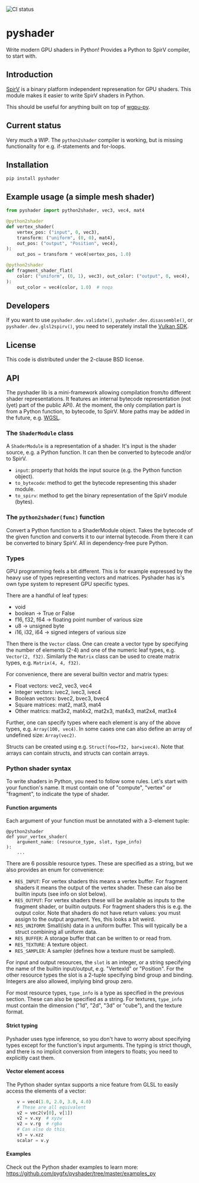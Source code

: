 ![CI status](https://github.com/pygfx/pyshader/workflows/CI/badge.svg)

# pyshader

Write modern GPU shaders in Python! Provides a Python to SpirV compiler, to
start with.


## Introduction

[SpirV](https://en.wikipedia.org/wiki/Standard_Portable_Intermediate_Representation)
is a binary platform independent represenation for GPU shaders. This module
makes it easier to write SpirV shaders in Python.

This should be useful for anything built on top of
[wgpu-py](https://github.com/almarklein/wgpu-py).


## Current status

Very much a WIP. The `python2shader` compiler is working, but is missing
functionality for e.g. if-statements and for-loops.


## Installation

```
pip install pyshader
```


## Example usage (a simple mesh shader)

```py
from pyshader import python2shader, vec3, vec4, mat4

@python2shader
def vertex_shader(
    vertex_pos: ("input", 0, vec3),
    transform: ("uniform", (0, 0), mat4),
    out_pos: ("output", "Position", vec4),
):
    out_pos = transform * vec4(vertex_pos, 1.0)

@python2shader
def fragment_shader_flat(
    color: ("uniform", (0, 1), vec3), out_color: ("output", 0, vec4),
):
    out_color = vec4(color, 1.0)  # noqa
```


## Developers

If you want to use `pyshader.dev.validate()`,
`pyshader.dev.disassemble()`, or `pyshader.dev.glsl2spirv()`,
you need to seperately install the [Vulkan SDK](https://www.lunarg.com/vulkan-sdk/).


## License

This code is distributed under the 2-clause BSD license.


## API

The pyshader lib is a mini-framework allowing compilation from/to different
shader representations. It features an internal bytecode representation
(not (yet) part of the public API). At the moment, the only compilation part
is from a Python function, to bytecode, to SpirV. More paths may be added
in the future, e.g. [WGSL](https://gpuweb.github.io/gpuweb/wgsl.html).


### The `ShaderModule` class

A `ShaderModule` is a representation of a shader. It's input is the shader
source, e.g. a Python function. It can then be converted to bytecode
and/or to SpirV.

* `input`: property that holds the input source (e.g. the Python function object).
* `to_bytecode`: method  to get the bytecode representing this shader module.
* `to_spirv`: method to get the binary representation of the SpirV module (bytes).


### The `python2shader(func)` function

Convert a Python function to a ShaderModule object. Takes the bytecode
of the given function and converts it to our internal bytecode. From there
it can be converted to binary SpirV. All in dependency-free pure Python.


### Types

GPU programming feels a bit different. This is for example expressed
by the heavy use of types representing vectors and matrices. Pyshader
has is's own type system to represent GPU specific types.

There are a handful of leaf types:

* void
* boolean  -> True or False
* f16, f32, f64  -> floating point number of various size
* u8  -> unsigned byte
* i16, i32, i64  -> signed integers of various size

Then there is the `Vector` class. One can create a vector type by
specifying the number of elements (2-4) and one of the numeric leaf
types, e.g. `Vector(2, f32)`. Similarly the `Matrix` class can be used
to create matrix types, e.g. `Matrix(4, 4, f32)`.

For convenience, there are several builtin vector and matrix types:

* Float vectors: vec2, vec3, vec4
* Integer vectors: ivec2, ivec3, ivec4
* Boolean vectors: bvec2, bvec3, bvec4
* Square matrices: mat2, mat3, mat4
* Other matrics: mat3x2, mat4x2, mat2x3, mat4x3, mat2x4, mat3x4

Further, one can specify types where each element is any of the above
types, e.g. `Array(100, vec4)`. In some cases one can also define an
array of undefined size: `Array(vec2)`.

Structs can be created using e.g. `Struct(foo=f32, bar=ivec4)`. Note
that arrays can contain structs, and structs can contain arrays.


### Python shader syntax

To write shaders in Python, you need to follow some rules. Let's start
with your function's name. It must contain one of "compute", "vertex"
or "fragment", to indicate the type of shader.


#### Function arguments

Each argument of your function must be annotated with a 3-element tuple:

```
@python2shader
def your_vertex_shader(
    argument_name: (resource_type, slot, type_info)
):
    ...
```

There are 6 possible resource types. These are specified as a string, but
we also provides an enum for convenience:

* `RES_INPUT`: For vertex shaders this means a vertex buffer. For
  fragment shaders it means the output of the vertex shader. These can
  also be builtin inputs (see info on slot below).
* `RES_OUTPUT`: For vertex shaders these will be available as inputs
  to the fragment shader, or builtin outputs. For fragment shaders
  this is e.g. the output color. Note that shaders do not have return values:
  you must assign to the output argument. Yes, this looks a bit weird.
* `RES_UNIFORM`: Small(ish) data in a uniform buffer. This will
  typically be a struct combining all uniform data.
* `RES_BUFFER`: A storage buffer that can be written to or read from.
* `RES_TEXTURE`: A texture object.
* `RES_SAMPLER`: A sampler (defines how a texture must be sampled).

For input and output resources, the `slot` is an integer, or a string specifying
the name of the builtin input/output, e.g. "VertexId" or "Position". For the other
resource types the slot is a 2-tuple specifying bind group and binding.
Integers are also allowed, implying bind group zero.

For most resource types, `type_info` is a type as specified in the
previous section. These can also be specified as a string. For textures,
`type_info` must contain the dimension ("1d", "2d", "3d" or "cube"),
and the texture format.


#### Strict typing

Pyshader uses type inference, so you don't have to worry about
specifying types except for the function's input arguments. The typing
is strict though, and there is no implicit conversion from integers
to floats; you need to explicitly cast them.


#### Vector element access

The Python shader syntax supports a nice feature from GLSL to easily access
the elements of a vector:
```py
    v = vec4(1.0, 2.0, 3.0, 4.0)
    # These are all equivalent
    v2 = vec2(v[0], v[1])
    v2 = v.xy  # xyzw
    v2 = v.rg  # rgba
    # Can also do this
    v3 = v.xzz
    scalar = v.y
```

#### Examples

Check out the Python shader examples to learn more:
https://github.com/pygfx/pyshader/tree/master/examples_py

